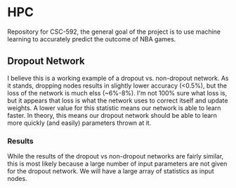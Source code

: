 # HPC
Repository for CSC-592, the general goal of the project is to use machine learning to accurately predict the outcome of NBA games.

## Dropout Network
I believe this is a working example of a dropout vs. non-dropout network. As it stands, dropping nodes results in slightly lower accuracy (<0.5%), but the loss of the network is much elss (~6%-8%). I'm not 100% sure what loss is, but it appears that loss is what the network uses to correct itself and update weights. A lower value for this statistic means our network is able to learn faster. In theory, this means our dropout network should be able to learn more quickly (and easily) parameters thrown at it.

### Results
While the results of the dropout vs non-dropout networks are fairly similar, this is most likely because a large number of input parameters are not given for the dropout network. We will have a large array of statistics as input nodes.
